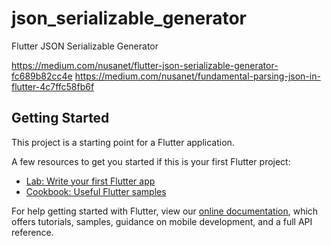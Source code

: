 # json_serializable_generator

Flutter JSON Serializable Generator

https://medium.com/nusanet/flutter-json-serializable-generator-fc689b82cc4e
https://medium.com/nusanet/fundamental-parsing-json-in-flutter-4c7ffc58fb6f

## Getting Started

This project is a starting point for a Flutter application.

A few resources to get you started if this is your first Flutter project:

- [Lab: Write your first Flutter app](https://flutter.dev/docs/get-started/codelab)
- [Cookbook: Useful Flutter samples](https://flutter.dev/docs/cookbook)

For help getting started with Flutter, view our
[online documentation](https://flutter.dev/docs), which offers tutorials,
samples, guidance on mobile development, and a full API reference.
